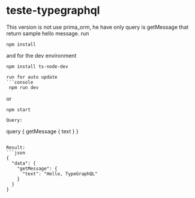 # teste-typegraphql

This version is not use prima_orm, he have only query is getMessage that return sample hello message.
run 
```console
npm install
```
and for the dev environment
```console
npm install ts-node-dev

run for auto update
```console
 npm run dev
```

or
```console
npm start
```

```
Query:

```
query {
  getMessage {
    text
  }
}
```

Result:
```json 
{
  "data": {
    "getMessage": {
      "text": "Hello, TypeGraphQL"
    }
  }
}
```
